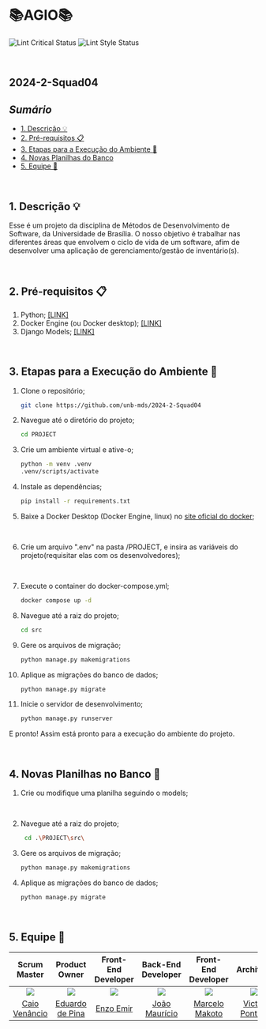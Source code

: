 # 📚AGIO📚
<!-- ###### Aplicação de Gestão de Inventário Otimizada -->
![Lint Critical Status](https://github.com/unb-mds/2024-2-Agio/actions/workflows/lint-critical.yml/badge.svg)
![Lint Style Status](https://github.com/unb-mds/2024-2-Agio/actions/workflows/lint-style.yml/badge.svg)

<br>

##  2024-2-Squad04 

## ***Sumário*** <!-- omit from toc -->
- [1. Descrição 💡](#1-descrição-)
- [2. Pré-requisitos 📋](#2-pré-requisitos-)
- [3. Etapas para a Execução do Ambiente 🔧](#3-etapas-para-a-execução-do-ambiente-)
- [4. Novas Planilhas do Banco](#4-novas-planilhas-no-banco-)
- [5. Equipe 👥](#4-equipe-)

<br>

## 1. Descrição 💡
Esse é um projeto da disciplina de Métodos de Desenvolvimento de Software, da Universidade de Brasília. O nosso objetivo é trabalhar nas diferentes áreas que envolvem o ciclo de vida de um software, afim de desenvolver uma aplicação de gerenciamento/gestão de inventário(s).

<br>

## 2. Pré-requisitos 📋
1. Python; [[LINK]](https://www.python.org/downloads/)
2. Docker Engine (ou Docker desktop); [[LINK]](https://www.docker.com/products/docker-desktop/)
3. Django Models; [[LINK]](https://docs.djangoproject.com/en/5.1/topics/db/models/) 
<br>

## 3. Etapas para a Execução do Ambiente 🔧

1. Clone o repositório;
    ```Bash
    git clone https://github.com/unb-mds/2024-2-Squad04

2. Navegue até o diretório do projeto;
    ```Bash
    cd PROJECT

3. Crie um ambiente virtual e ative-o;
    ```Bash
    python -m venv .venv
    .venv/scripts/activate

4. Instale as dependências;
    ```Bash
    pip install -r requirements.txt

5. Baixe a Docker Desktop (Docker Engine, linux) no [site oficial do docker](https://www.docker.com/products/docker-desktop/);

<br>

6. Crie um arquivo ".env" na pasta /PROJECT, e insira as variáveis do projeto(requisitar elas com os desenvolvedores);

<br>

7. Execute o container do docker-compose.yml;
    ```Bash
    docker compose up -d

8. Navegue até a raiz do projeto;
    ```Bash
    cd src 

9. Gere os arquivos de migração; 
    ```Bash
    python manage.py makemigrations

10. Aplique as migrações do banco de dados;
    ```Bash
    python manage.py migrate

11. Inicie o servidor de desenvolvimento;
    ```Bash
    python manage.py runserver

E pronto! Assim está pronto para a execução do ambiente do projeto.

<br>

## 4. Novas Planilhas no Banco 🏦

1. Crie ou modifique uma planilha seguindo o models;

<br>

2. Navegue até a raiz do projeto;
    ```Bash
     cd .\PROJECT\src\ 

3. Gere os arquivos de migração; 
    ```Bash
    python manage.py makemigrations

4. Aplique as migrações do banco de dados;
    ```Bash
    python manage.py migrate

<br>

## 5. Equipe 👥

| Scrum Master | Product Owner | Front-End Developer | Back-End Developer | Front-End Developer | Architect |
|:-------------------------------------------------------------:|:-----------------------------------------------------------:|:-----------------------------------------------------------:|:-----------------------------------------------------------:|:-----------------------------------------------------------:|:-----------------------------------------------------------:|
| [![](https://avatars.githubusercontent.com/caio-venancio)](https://github.com/caio-venancio) | [![](https://avatars.githubusercontent.com/eduardodpms)](https://github.com/eduardodpms) | [![](https://avatars.githubusercontent.com/EnzoEmir)](https://github.com/EnzoEmir) | [![](https://avatars.githubusercontent.com/JMPNascimento)](https://github.com/JMPNascimento) | [![](https://avatars.githubusercontent.com/MM4k)](https://github.com/MM4k) | [![](https://avatars.githubusercontent.com/VictorPontual)](https://github.com/VictorPontual) |
| [Caio Venâncio](https://github.com/caio-venancio) | [Eduardo de Pina](https://github.com/eduardodpms) | [Enzo Emir](https://github.com/EnzoEmir) | [João Maurício](https://github.com/JMPNascimento) | [Marcelo Makoto](https://github.com/MM4k) | [Victor Pontual](https://github.com/VictorPontual) |